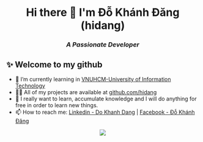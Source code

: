 <!--
**hidang/hidang** is a ✨ _special_ ✨ repository because its `README.md` (this file) appears on your GitHub profile.

Here are some ideas to get you started:

- 🔭 I’m currently working on ...
- 🌱 I’m currently learning ...
- 👯 I’m looking to collaborate on ...
- 🤔 I’m looking for help with ...
- 💬 Ask me about ...
- 📫 How to reach me: ...
- 😄 Pronouns: ...
- ⚡ Fun fact: ...
- 🤔 I’m looking for help with ReactJS
- 📂 I have a strong passion in coding and would love to internalize knowledge that is relevant to JavaScripts, Nodejs.
-->
<!-- - 🛠 I had some experiences in `C++` `Data Structure and Algorithms basic` `Object-oriented programming` `HTMLl/CSS` `JavaScripts` `Typescript` `Nodejs` `NestJs` `ReactJS` `C#` `.Net Core` `Blazor` `Unity 2D` -->

<h1 align="center">Hi there 👋 I'm Đỗ Khánh Đăng (hidang) </h1>

<h3 align="center" style="">
  <i>A Passionate Developer</i>
</h3>

## ✨ Welcome to my github

- 🌱 I’m currently learning in [VNUHCM-University of Information Technology](https://en.uit.edu.vn/overview-vnuhcm-university-information-technology)
- 👨‍💻 All of my projects are available at [github.com/hidang](https://github.com/hidang)
- 📂 I really want to learn, accumulate knowledge and I will do anything for free in order to learn new things.
- 📫 How to reach me: [Linkedin - Do Khanh Dang](https://www.linkedin.com/in/dangdodev) | [Facebook - Đỗ Khánh Đăng](https://www.facebook.com/khanhdang.cd)

<div align="center">
  <img src="https://github.com/hidang/hidang/blob/main/images/meme_hidang_github.gif" />
</div>
